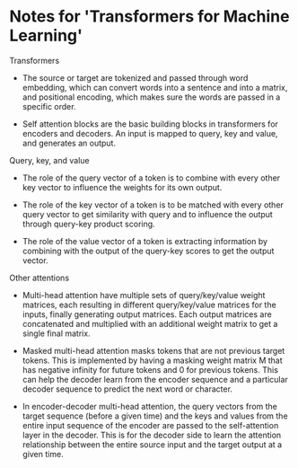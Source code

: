 # Notes for 'Transformers for Machine Learning'



Transformers


- The source or target are tokenized and passed through word embedding, which can convert words into a sentence and into a matrix, and positional encoding, which makes sure the words are passed in a specific order.

- Self attention blocks are the basic building blocks in transformers for encoders and decoders. An input is mapped to query, key and value, and generates an output.



Query, key, and value


- The role of the query vector of a token is to combine with every other key vector to influence the weights for its own output.

- The role of the key vector of a token is to be matched with every other query vector to get similarity with query and to influence the output through query-key product scoring.

- The role of the value vector of a token is extracting information by combining with the output of the query-key scores to get the
output vector.



Other attentions


- Multi-head attention have multiple sets of query/key/value weight matrices, each resulting in different query/key/value matrices for the inputs, finally generating output matrices. Each output matrices are concatenated and multiplied with an additional weight matrix to get a single final matrix.

- Masked multi-head attention masks tokens that are not previous target tokens. This is implemented by having a masking weight matrix M that has negative infinity for future tokens and 0 for previous tokens. This can help the decoder learn from the encoder sequence and a particular decoder sequence to predict the next word or character.

- In encoder-decoder multi-head attention, the query vectors from the target sequence (before a given time) and the keys and values from the entire input sequence of the encoder are passed to the self-attention layer in the decoder. This is for the decoder side to learn the attention relationship between the entire source input and the target output at a given time.